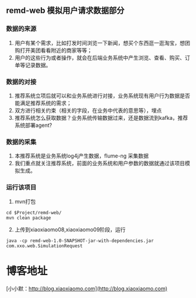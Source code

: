 ## remd-web 模拟用户请求数据部分

### 数据的来源
1. 用户有某个需求，比如打发时间浏览一下新闻，想买个东西逛一逛淘宝，想团购打开美团看看附近的商家等等；
2. 用户的这些行为或者操作，就会在后端业务系统中产生浏览、查看、购买、订单等记录数据。

### 数据的对接
1. 推荐系统立项后就可以和业务系统进行对接，业务系统现有用户行为数据是否能满足推荐系统的需求；
2. 双方进行相关约束（相关的字段，在业务中代表的意思等），埋点
3. 推荐系统怎么获取数据？业务系统传输数据过来，还是数据流到kafka，推荐系统部署agent?

### 数据的采集
1. 本推荐系统是业务系统log4j产生数据，flume-ng 采集数据
2. 我们重点就关注推荐系统，前面的业务系统和用户参数的数据就通过该项目模拟生成。


### 运行该项目
1. mvn打包
```sbtshell
cd $Project/remd-web/ 
mvn clean package
```
2. 上传到xiaoxiaomo08,xiaoxiaomo09阶段，运行
``` sbtshell
java -cp remd-web-1.0-SNAPSHOT-jar-with-dependencies.jar com.xxo.web.SimulationRequest
```





# 博客地址
[小小默：http://blog.xiaoxiaomo.com](http://blog.xiaoxiaomo.com)
